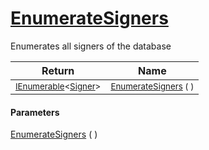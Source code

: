 # [EnumerateSigners](./IDataSetLoader-100663923.md)

Enumerates all signers of the database

| Return | Name | 
| --- | --- | 
| <sub>[IEnumerable](https://docs.microsoft.com/en-us/dotnet/api/System.Collections.Generic.IEnumerable-1)\<[Signer](./../../Signer.md)></sub>| <sub>[EnumerateSigners](./IDataSetLoader-100663923.md) (  )</sub>| <br>


#### Parameters
[EnumerateSigners](./IDataSetLoader-100663923.md) (  )
